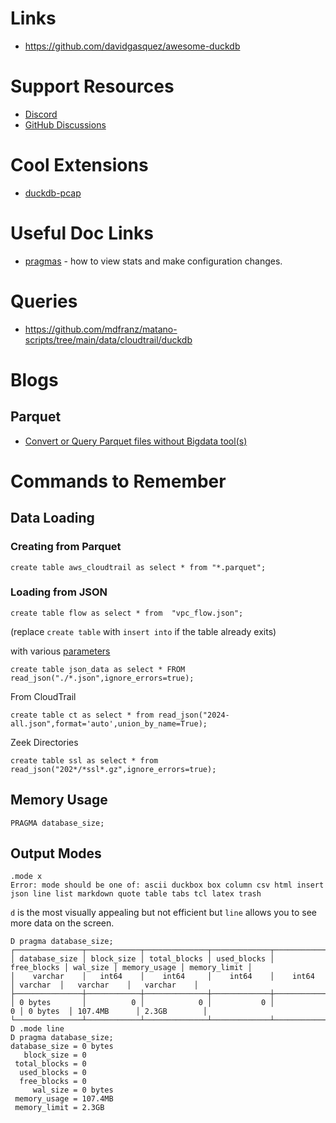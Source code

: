 # Links
- https://github.com/davidgasquez/awesome-duckdb

# Support Resources 
- [Discord](https://discord.com/invite/tcvwpjfnZx)
- [GitHub Discussions](https://github.com/duckdb/duckdb/discussions)

# Cool Extensions
- [duckdb-pcap](https://github.com/hrbrmstr/duckdb-pcap)

# Useful Doc Links
- [pragmas](https://duckdb.org/docs/sql/pragmas) - how to view stats and make configuration changes.

# Queries
- https://github.com/mdfranz/matano-scripts/tree/main/data/cloudtrail/duckdb

# Blogs
## Parquet
- [Convert or Query Parquet files without Bigdata tool(s)](https://medium.com/datadriveninvestor/convert-or-query-parquet-files-without-bigdata-tool-s-6d58132b99a7)

# Commands to Remember
## Data Loading

### Creating from Parquet

```
create table aws_cloudtrail as select * from "*.parquet";
```

### Loading from JSON

```
create table flow as select * from  "vpc_flow.json";
```

(replace `create table` with `insert into` if the table already exits)

with various [parameters](https://duckdb.org/docs/data/json/overview.html#parameters)

```
create table json_data as select * FROM read_json("./*.json",ignore_errors=true);
```


From CloudTrail 

```
create table ct as select * from read_json("2024-all.json",format='auto',union_by_name=True);
```

Zeek Directories
```
create table ssl as select * from read_json("202*/*ssl*.gz",ignore_errors=true);
```


## Memory Usage
```
PRAGMA database_size;
```

## Output Modes 

```
.mode x
Error: mode should be one of: ascii duckbox box column csv html insert json line list markdown quote table tabs tcl latex trash
```

`d` is the most visually appealing but not efficient but `line` allows you to see more data on the screen.

```
D pragma database_size;
┌───────────────┬────────────┬──────────────┬─────────────┬─────────────┬──────────┬──────────────┬──────────────┐
│ database_size │ block_size │ total_blocks │ used_blocks │ free_blocks │ wal_size │ memory_usage │ memory_limit │
│    varchar    │   int64    │    int64     │    int64    │    int64    │ varchar  │   varchar    │   varchar    │
├───────────────┼────────────┼──────────────┼─────────────┼─────────────┼──────────┼──────────────┼──────────────┤
│ 0 bytes       │          0 │            0 │           0 │           0 │ 0 bytes  │ 107.4MB      │ 2.3GB        │
└───────────────┴────────────┴──────────────┴─────────────┴─────────────┴──────────┴──────────────┴──────────────┘
D .mode line
D pragma database_size;
database_size = 0 bytes
   block_size = 0
 total_blocks = 0
  used_blocks = 0
  free_blocks = 0
     wal_size = 0 bytes
 memory_usage = 107.4MB
 memory_limit = 2.3GB
```
